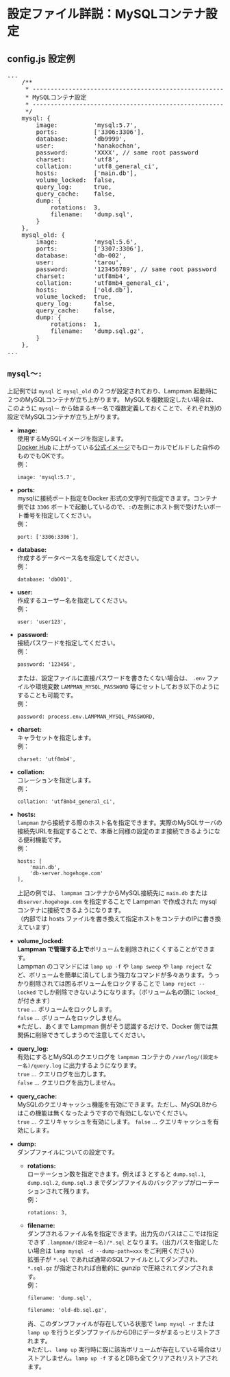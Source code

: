 
# 設定ファイル詳説：MySQLコンテナ設定

## config.js 設定例
<pre class="cmd">
...
    /**
     * ---------------------------------------------------------------
     * MySQLコンテナ設定
     * ---------------------------------------------------------------
     */
    mysql: {
        image:          'mysql:5.7',
        ports:          ['3306:3306'],
        database:       'db9999',
        user:           'hanakochan',
        password:       'XXXX', // same root password
        charset:        'utf8',
        collation:      'utf8_general_ci',
        hosts:          ['main.db'],
        volume_locked:  false,
        query_log:      true,
        query_cache:    false,
        dump: {
            rotations:  3,
            filename:   'dump.sql',
        }
    },
    mysql_old: {
        image:          'mysql:5.6',
        ports:          ['3307:3306'],
        database:       'db-002',
        user:           'tarou',
        password:       '123456789', // same root password
        charset:        'utf8mb4',
        collation:      'utf8mb4_general_ci',
        hosts:          ['old.db'],
        volume_locked:  true,
        query_log:      false,
        query_cache:    false,
        dump: {
            rotations:  1,
            filename:   'dump.sql.gz',
        }
    },
...
</pre>

## `mysql～:`

上記例では `mysql` と `mysql_old` の２つが設定されており、Lampman 起動時に２つのMySQLコンテナが立ち上がります。
MySQLを複数設定したい場合は、このように `mysql～` から始まるキー名で複数定義しておくことで、それぞれ別の設定でMySQLコンテナが立ち上がります。

- **image:**  
  使用するMySQLイメージを指定します。  
  [Docker Hub](https://hub.docker.com/) に上がっている[公式イメージ](https://hub.docker.com/_/mysql)でもローカルでビルドした自作のものでもOKです。  
  例：
  ```
  image: 'mysql:5.7',
  ```

- **ports:**  
  mysqlに接続ポート指定をDocker 形式の文字列で指定できます。コンテナ側では `3306` ポートで起動しているので、`:`の左側にホスト側で受けたいポート番号を指定してください。  
  例：
  ```
  port: ['3306:3306'],
  ```

- **database:**  
  作成するデータベース名を指定してください。  
  例：
  ```
  database: 'db001',
  ```

- **user:**  
  作成するユーザー名を指定してください。  
  例：
  ```
  user: 'user123',
  ```

- **password:**  
  接続パスワードを指定してください。  
  例：
  ```
  password: '123456',
  ```
  または、設定ファイルに直接パスワードを書きたくない場合は、 `.env` ファイルや環境変数 `LAMPMAN_MYSQL_PASSWORD` 等にセットしておき以下のようにすることも可能です。  
  例：
  ```
  password: process.env.LAMPMAN_MYSQL_PASSWORD,
  ```

- **charset:**  
  キャラセットを指定します。  
  例：
  ```
  charset: 'utf8mb4',
  ```

- **collation:**  
  コレーションを指定します。  
  例：
  ```
  collation: 'utf8mb4_general_ci',
  ```

- **hosts:**  
  `lampman` から接続する際のホスト名を指定できます。実際のMySQLサーバの接続先URLを指定することで、本番と同様の設定のまま接続できるようになる便利機能です。  
  例：
  ```
  hosts: [
      'main.db',
      'db-server.hogehoge.com'
  ],
  ```
  上記の例では、 `lampman` コンテナからMySQL接続先に `main.db` または `dbserver.hogehoge.com` を指定することで Lampman で作成された mysql コンテナに接続できるようになります。  
  （内部では hosts ファイルを書き換えて指定ホストをコンテナのIPに書き換えています）

- **volume_locked:**  
  **Lampman で管理する上で**ボリュームを削除されにくくすることができます。  
  Lampman のコマンドには `lamp up -f` や `lamp sweep` や `lamp reject` など、ボリュームを簡単に消してしまう強力なコマンドが多々あります。うっかり削除されては困るボリュームをロックすることで `lamp reject --locked` でしか削除できないようになります。（ボリューム名の頭に `locked_` が付きます）  
  `true` ... ボリュームをロックします。  
  `false` ... ボリュームをロックしません。  
  ※ただし、あくまで Lampman 側がそう認識するだけで、Docker 側では無関係に削除できてしまうので注意してください。  

- **query_log:**  
  有効にするとMySQLのクエリログを `lampman` コンテナの `/var/log/(設定キー名)/query.log` に出力するようになります。  
  `true` ... クエリログを出力します。  
  `false` ... クエリログを出力しません。  

- **query_cache:**  
  MySQLのクエリキャッシュ機能を有効にできます。ただし、MySQL8からはこの機能は無くなったようですので有効にしないでください。  
  `true` ... クエリキャッシュを有効にします。
  `false` ... クエリキャッシュを有効にします。

- **dump:**  
  ダンプファイルについての設定です。
    + **rotations:**  
      ローテーション数を指定できます。例えば 3 とすると `dump.sql.1`, `dump.sql.2`, `dump.sql.3` までダンプファイルのバックアップがローテーションされて残ります。  
      例：
      ```
      rotations: 3,
      ```

    + **filename:**  
      ダンプされるファイル名を指定できます。出力先のパスはここでは指定できず `.lampman/(設定キー名)/*.sql` となります。（出力パスを指定したい場合は `lamp mysql -d --dump-path=xxx` をご利用ください）  
      拡張子が `*.sql` であれば通常のSQLファイルとしてダンプされ、 `*.sql.gz` が指定されれば自動的に gunzip で圧縮されてダンプされます。  
      例：
      ```
      filename: 'dump.sql',
      ```
      ```
      filename: 'old-db.sql.gz',
      ```
      尚、このダンプファイルが存在している状態で `lamp mysql -r` または `lamp up` を行うとダンプファイルからDBにデータがまるっとリストアされます。  
      ※ただし、`lamp up` 実行時に既に該当ボリュームが存在している場合はリストアしません。`lamp up -f` するとDBも全てクリアされリストアされます。
